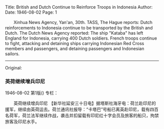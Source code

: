 Title: British and Dutch Continue to Reinforce Troops in Indonesia
Author:
Date: 1946-08-02
Page: 1

　　Xinhua News Agency, Yan'an, 30th. TASS, The Hague reports: Dutch reinforcements to Indonesia continue to be transported by the British and Dutch. The Dutch News Agency reported: The ship "Kataba" has left England for Indonesia, carrying 400 Dutch soldiers. French troops continue to fight, attacking and detaining ships carrying Indonesian Red Cross members and passengers, and detaining passengers and Indonesian sailors.



<hr /> 

Original: 


### 英荷继续增兵印尼

1946-08-02
第1版()
专栏：

　　英荷继续增兵印尼
    【新华社延安三十日电】据塔斯社海牙电：荷兰赴印尼的援军，继续由英荷运去。荷兰通讯社报导：“卡塔巴”号船已离英赴印尼，载有四百名荷军，荷兰法军继续作战，袭击并扣留载有印尼红十字会员及旅客的船只，拘禁旅客及印尼水手。
